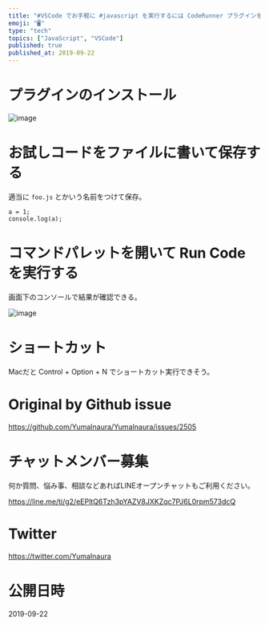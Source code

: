 ```yaml
---
title: "#VSCode でお手軽に #javascript を実行するには CodeRunner プラグインをインストールして 、コマンドパレットか"
emoji: "🖥"
type: "tech"
topics: ["JavaScript", "VSCode"]
published: true
published_at: 2019-09-22
---
```


# プラグインのインストール

![image](https://user-images.githubusercontent.com/13635059/65382117-4a3e9300-dd39-11e9-8762-4c29d555ec31.png)

# お試しコードをファイルに書いて保存する

適当に `foo.js` とかいう名前をつけて保存。

```
a = 1;
console.log(a);

```

# コマンドパレットを開いて Run Code を実行する

画面下のコンソールで結果が確認できる。

![image](https://user-images.githubusercontent.com/13635059/65382118-4ca0ed00-dd39-11e9-8b69-8cd17f997c18.png)




# ショートカット

Macだと Control + Option + N でショートカット実行できそう。


# Original by Github issue

https://github.com/YumaInaura/YumaInaura/issues/2505








<!-- Update From Qiita API -->

# チャットメンバー募集


何か質問、悩み事、相談などあればLINEオープンチャットもご利用ください。

https://line.me/ti/g2/eEPltQ6Tzh3pYAZV8JXKZqc7PJ6L0rpm573dcQ





# Twitter


https://twitter.com/YumaInaura


<!-- Update From Qiita API -->



# 公開日時

2019-09-22
